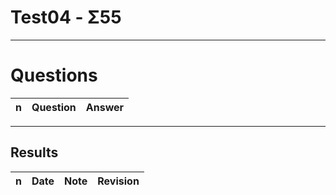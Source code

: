 # Test04 - Σ55

---

# Questions
|n|Question|Answer|
|-|--------|------|

---

## Results
|n|Date|Note|Revision|
|-|----|----|--------|
